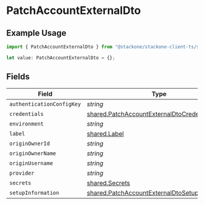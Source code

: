 # PatchAccountExternalDto

## Example Usage

```typescript
import { PatchAccountExternalDto } from "@stackone/stackone-client-ts/sdk/models/shared";

let value: PatchAccountExternalDto = {};
```

## Fields

| Field                                                                                                                   | Type                                                                                                                    | Required                                                                                                                | Description                                                                                                             |
| ----------------------------------------------------------------------------------------------------------------------- | ----------------------------------------------------------------------------------------------------------------------- | ----------------------------------------------------------------------------------------------------------------------- | ----------------------------------------------------------------------------------------------------------------------- |
| `authenticationConfigKey`                                                                                               | *string*                                                                                                                | :heavy_minus_sign:                                                                                                      | N/A                                                                                                                     |
| `credentials`                                                                                                           | [shared.PatchAccountExternalDtoCredentials](../../../sdk/models/shared/patchaccountexternaldtocredentials.md)           | :heavy_minus_sign:                                                                                                      | N/A                                                                                                                     |
| `environment`                                                                                                           | *string*                                                                                                                | :heavy_minus_sign:                                                                                                      | N/A                                                                                                                     |
| `label`                                                                                                                 | [shared.Label](../../../sdk/models/shared/label.md)                                                                     | :heavy_minus_sign:                                                                                                      | N/A                                                                                                                     |
| `originOwnerId`                                                                                                         | *string*                                                                                                                | :heavy_minus_sign:                                                                                                      | N/A                                                                                                                     |
| `originOwnerName`                                                                                                       | *string*                                                                                                                | :heavy_minus_sign:                                                                                                      | N/A                                                                                                                     |
| `originUsername`                                                                                                        | *string*                                                                                                                | :heavy_minus_sign:                                                                                                      | N/A                                                                                                                     |
| `provider`                                                                                                              | *string*                                                                                                                | :heavy_minus_sign:                                                                                                      | N/A                                                                                                                     |
| `secrets`                                                                                                               | [shared.Secrets](../../../sdk/models/shared/secrets.md)                                                                 | :heavy_minus_sign:                                                                                                      | N/A                                                                                                                     |
| `setupInformation`                                                                                                      | [shared.PatchAccountExternalDtoSetupInformation](../../../sdk/models/shared/patchaccountexternaldtosetupinformation.md) | :heavy_minus_sign:                                                                                                      | N/A                                                                                                                     |